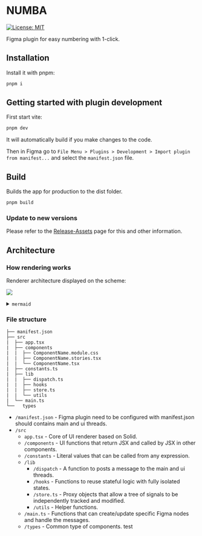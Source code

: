 # NUMBA

[![License: MIT](https://img.shields.io/badge/License-MIT-green.svg)](https://opensource.org/licenses/MIT)

Figma plugin for easy numbering with 1-click.

## Installation

Install it with pnpm:

```sh
pnpm i
```

## Getting started with plugin development

First start vite:

```sh
pnpm dev
```

It will automatically build if you make changes to the code.

Then in Figma go to `File Menu > Plugins > Development > Import plugin from manifest...` and select the `manifest.json` file.

## Build

Builds the app for production to the dist folder.

```sh
pnpm build
```

### Update to new versions

Please refer to the [Release-Assets](/wiki/How-to-Develop#Release-Assets) page for this and other information.

## Architecture

### How rendering works

Renderer architecture displayed on the scheme:

![](https://mermaid.ink/svg/pako:eNptUbtuwzAM_BWBczrE3jx0cVG4QL3U6GR5YC3GNhpJhh5DEeffSykN2qARQOB04pHi8QSjVQQVTA7XWby-SSONjx-X6_MyaZRGiLbXuJhBGjIqZbTigc-myXucaBNd3wXraLhRv78kadM31n76gRWPm1r8imGcWZHeriFEve9rq1fLDcLwQxX_qfKGyuS1Rr1PHUSTcfEHl784RZc_4ngQchur7nDFHa7MswvYgSbHZij27JRrQphJk4SKoaIDxmOQIM2ZUzEG232ZEargIu0grgoDPS3IBmmoDnj0zJJa2Lz2soe8jvM3eEyC6w)

<details>
<summary><code>mermaid</code></summary>

```
graph LR

subgraph Figma
  M[main]
end

M ----|message| S[Store]

subgraph UI
  H[Hooks] -->|dispatch| S

  C1[Component] --> H
  C2[Component] --> H
  C3[Component] --> H

  S -->|render| C1
  S -->|render| C2
  S -->|render| C3
end
```

</details>

### File structure

```
├── manifest.json
├── src
|  ├── app.tsx
|  ├── components
|  |  ├── ComponentName.module.css
|  |  ├── ComponentName.stories.tsx
|  |  └── ComponentName.tsx
|  ├── constants.ts
|  ├── lib
|  |  ├── dispatch.ts
|  |  ├── hooks
|  |  ├── store.ts
|  |  └── utils
|  └── main.ts
└──   types
```

- `/manifest.json` - Figma plugin need to be configured with manifest.json should contains main and ui threads.
- `/src`
  - `app.tsx` - Core of UI renderer based on Solid.
  - `/components` - UI functions that return JSX and called by JSX in other components.
  - `/constants` - Literal values that can be called from any expression.
  - `/lib`
    - `/dispatch` - A function to posts a message to the main and ui threads.
    - `/hooks` - Functions to reuse stateful logic with fully isolated states.
    - `/store.ts` - Proxy objects that allow a tree of signals to be independently tracked and modified.
    - `/utils` - Helper functions.
  - `/main.ts` - Functions that can create/update specific Figma nodes and handle the messages.
  - `/types` - Common type of components.
test
